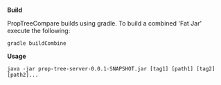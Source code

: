 **Build**

PropTreeCompare builds using gradle.  To build a combined 'Fat Jar' execute the following:

`gradle buildCombine`

**Usage**

`java -jar prop-tree-server-0.0.1-SNAPSHOT.jar [tag1] [path1] [tag2] [path2]...`